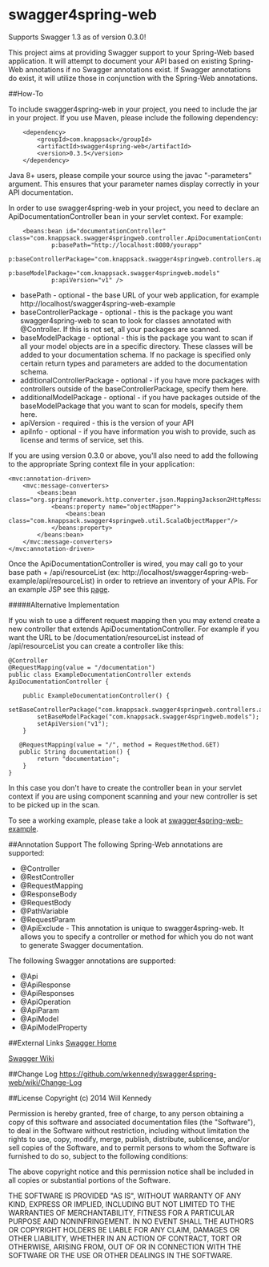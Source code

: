 swagger4spring-web
==================

Supports Swagger 1.3 as of version 0.3.0!

This project aims at providing Swagger support to your Spring-Web based application.  It will attempt to document your API based on existing Spring-Web annotations if no Swagger annotations exist.  If Swagger annotations do exist, it will utilize those in conjunction with the Spring-Web annotations.

##How-To

To include swagger4spring-web in your project, you need to include the jar in your project.  If you use Maven, please include the following dependency:

        <dependency>
            <groupId>com.knappsack</groupId>
            <artifactId>swagger4spring-web</artifactId>
            <version>0.3.5</version>
        </dependency>

Java 8+ users, please compile your source using the javac "-parameters" argument.  This ensures that your parameter names display correctly in your API documentation.

In order to use swagger4spring-web in your project, you need to declare an ApiDocumentationController bean in your
servlet context.  For example:

        <beans:bean id="documentationController" class="com.knappsack.swagger4springweb.controller.ApiDocumentationController"
                p:basePath="http://localhost:8080/yourapp"
                p:baseControllerPackage="com.knappsack.swagger4springweb.controllers.api"
                p:baseModelPackage="com.knappsack.swagger4springweb.models"
                p:apiVersion="v1" />

* basePath - optional - the base URL of your web application, for example http://localhost/swagger4spring-web-example
* baseControllerPackage - optional - this is the package you want swagger4spring-web to scan to look for classes annotated with @Controller.  If this is not set, all your packages are scanned.
* baseModelPackage - optional - this is the package you want to scan if all your model objects are in a specific directory.  These classes will be added to your documentation schema.  If no package is specified only certain return types and parameters are added to the documentation schema.
* additionalControllerPackage - optional - if you have more packages with controllers outside of the baseControllerPackage, specify them here.
* additionalModelPackage - optional - if you have packages outside of the baseModelPackage that you want to scan for models, specify them here.
* apiVersion - required - this is the version of your API
* apiInfo - optional - if you have information you wish to provide, such as license and terms of service, set this.

If you are using version 0.3.0 or above, you'll also need to add the following to the appropriate Spring context file in your application:

    <mvc:annotation-driven>
        <mvc:message-converters>
            <beans:bean class="org.springframework.http.converter.json.MappingJackson2HttpMessageConverter">
                <beans:property name="objectMapper">
                    <beans:bean class="com.knappsack.swagger4springweb.util.ScalaObjectMapper"/>
                </beans:property>
            </beans:bean>
        </mvc:message-converters>
    </mvc:annotation-driven>

Once the ApiDocumentationController is wired, you may call go to your base path + /api/resourceList (ex: http://localhost/swagger4spring-web-example/api/resourceList) in order to retrieve an inventory of your APIs.  For an example JSP see this [page](https://github.com/wkennedy/swagger4spring-web-example/blob/master/src/main/webapp/WEB-INF/views/documentation.jsp).

#####Alternative Implementation

If you wish to use a different request mapping then you may extend create a new controller that extends ApiDocumentationController.  For example if you want the URL to be /documentation/resourceList instead of /api/resourceList you can create a controller like this:

    @Controller
    @RequestMapping(value = "/documentation")
    public class ExampleDocumentationController extends ApiDocumentationController {

        public ExampleDocumentationController() {
            setBaseControllerPackage("com.knappsack.swagger4springweb.controllers.api");
            setBaseModelPackage("com.knappsack.swagger4springweb.models");
            setApiVersion("v1");
        }

       @RequestMapping(value = "/", method = RequestMethod.GET)
       public String documentation() {
            return "documentation";
        }
    }

In this case you don't have to create the controller bean in your servlet context if you are using component scanning and your new controller is set to be picked up in the scan.

To see a working example, please take a look at [swagger4spring-web-example](https://github.com/wkennedy/swagger4spring-web-example/ "swagger4spring-web-example").

##Annotation Support
The following Spring-Web annotations are supported:

* @Controller
* @RestController
* @RequestMapping
* @ResponseBody
* @RequestBody
* @PathVariable
* @RequestParam
* @ApiExclude - This annotation is unique to swagger4spring-web.  It allows you to specify a controller or method for which you do not want to generate Swagger documentation.

The following Swagger annotations are supported:

* @Api
* @ApiResponse
* @ApiResponses
* @ApiOperation
* @ApiParam
* @ApiModel
* @ApiModelProperty

##External Links
[Swagger Home](http://developers.helloreverb.com/swagger/ "Swagger Home")

[Swagger Wiki](https://github.com/wordnik/swagger-core/wiki "Swagger Wiki")

##Change Log
https://github.com/wkennedy/swagger4spring-web/wiki/Change-Log

##License
Copyright (c) 2014 Will Kennedy

Permission is hereby granted, free of charge, to any person obtaining a copy of this software and associated documentation files (the "Software"), to deal in the Software without restriction, including without limitation the rights to use, copy, modify, merge, publish, distribute, sublicense, and/or sell copies of the Software, and to permit persons to whom the Software is furnished to do so, subject to the following conditions:

The above copyright notice and this permission notice shall be included in all copies or substantial portions of the Software.

THE SOFTWARE IS PROVIDED "AS IS", WITHOUT WARRANTY OF ANY KIND, EXPRESS OR IMPLIED, INCLUDING BUT NOT LIMITED TO THE WARRANTIES OF MERCHANTABILITY, FITNESS FOR A PARTICULAR PURPOSE AND NONINFRINGEMENT. IN NO EVENT SHALL THE AUTHORS OR COPYRIGHT HOLDERS BE LIABLE FOR ANY CLAIM, DAMAGES OR OTHER LIABILITY, WHETHER IN AN ACTION OF CONTRACT, TORT OR OTHERWISE, ARISING FROM, OUT OF OR IN CONNECTION WITH THE SOFTWARE OR THE USE OR OTHER DEALINGS IN THE SOFTWARE.
